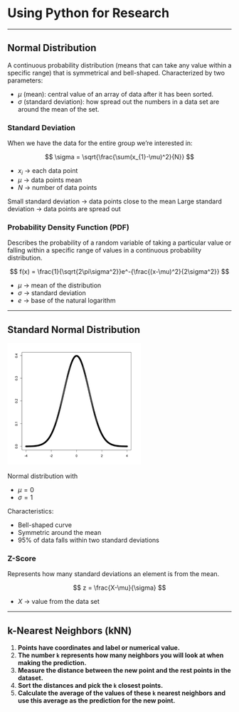
# Using Python for Research
---

## Normal Distribution

A continuous probability distribution (means that can take any value within a specific range) that is symmetrical and bell-shaped. Characterized by two parameters:
+ $\mu$ (mean): central value of an array of data after it has been sorted.
+ $\sigma$ (standard deviation): how spread out the numbers in a data set are around the mean of the set.
### Standard Deviation

When we have the data for the entire group we’re interested in:  

$$
\sigma = \sqrt{\frac{\sum(x_{1}-\mu)^2}{N}}
$$
  
+ $x_i$ → each data point
+ $\mu$ → data points mean
+ $N$ → number of data points

Small standard deviation → data points close to the mean
Large standard deviation → data points are spread out

### Probability Density Function (PDF)

Describes the probability of a random variable of taking a particular value or falling within a specific range of values in a continuous probability distribution.

$$
f(x) = \frac{1}{\sqrt{2\pi\sigma^2}}e^-{\frac{(x-\mu)^2}{2\sigma^2}}
$$
- $\mu$ → mean of the distribution
- $\sigma$ → standard deviation
- $e$ → base of the natural logarithm

---
## Standard Normal Distribution

<img src="Images/normal_curve.png" width="300">

Normal distribution with 
- $\mu = 0$
- $\sigma = 1$

Characteristics:
- Bell-shaped curve
- Symmetric around the mean
- 95% of data falls within two standard deviations

### Z-Score

Represents how many standard deviations an element is from the mean.

$$
z = \frac{X-\mu}{\sigma}
$$
- $X$ → value from the data set

---
## **k-Nearest Neighbors (kNN)**

1. **Points have coordinates and label or numerical value.**
2. **The number `k` represents how many neighbors you will look at when making the prediction.**
3. **Measure the distance between the new point and the rest points in the dataset.**
4. **Sort the distances and pick the `k` closest points.**
5. **Calculate the average of the values of these `k` nearest neighbors and use this average as the prediction for the new point.**

